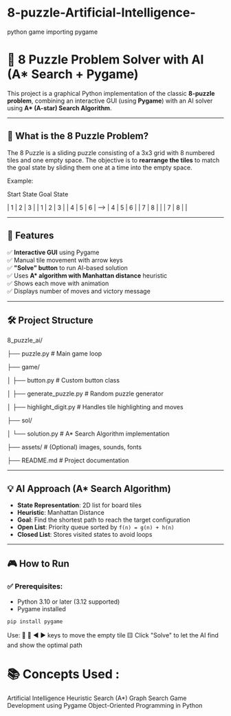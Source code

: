 # 8-puzzle-Artificial-Intelligence-
python game importing pygame
# 🧠 8 Puzzle Problem Solver with AI (A* Search + Pygame)

This project is a graphical Python implementation of the classic **8-puzzle problem**, combining an interactive GUI (using **Pygame**) with an AI solver using **A\* (A-star) Search Algorithm**.

---

## 📌 What is the 8 Puzzle Problem?

The 8 Puzzle is a sliding puzzle consisting of a 3x3 grid with 8 numbered tiles and one empty space. The objective is to **rearrange the tiles** to match the goal state by sliding them one at a time into the empty space.

Example:

Start State Goal State

| 1 | 2 | 3 | | 1 | 2 | 3 |
| 4 | 5 | 6 | --> | 4 | 5 | 6 |
| 7 | 8 | | | 7 | 8 | |

---

## 🚀 Features

✅ **Interactive GUI** using Pygame  
✅ Manual tile movement with arrow keys  
✅ **"Solve" button** to run AI-based solution  
✅ Uses **A\* algorithm with Manhattan distance** heuristic  
✅ Shows each move with animation  
✅ Displays number of moves and victory message  

---

## 🛠️ Project Structure

8_puzzle_ai/

├── puzzle.py # Main game loop

├── game/

│ ├── button.py # Custom button class

│ ├── generate_puzzle.py # Random puzzle generator

│ ├── highlight_digit.py # Handles tile highlighting and moves

├── sol/

│ └── solution.py # A* Search Algorithm implementation

├── assets/ # (Optional) images, sounds, fonts

├── README.md # Project documentation


---
## 💡 AI Approach (A* Search Algorithm)

- **State Representation**: 2D list for board tiles  
- **Heuristic**: Manhattan Distance  
- **Goal**: Find the shortest path to reach the target configuration  
- **Open List**: Priority queue sorted by `f(n) = g(n) + h(n)`  
- **Closed List**: Stores visited states to avoid loops

---
## 🎮 How to Run

### ✅ Prerequisites:
- Python 3.10 or later (3.12 supported)
- Pygame installed

```bash
pip install pygame
```
Use:
🔼 🔽 ◀️ ▶️ keys to move the empty tile
🟨 Click "Solve" to let the AI find and show the optimal path

# 📚 Concepts Used :
Artificial Intelligence
Heuristic Search (A*)
Graph Search
Game Development using Pygame
Object-Oriented Programming in Python
